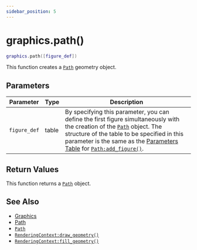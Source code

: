 ```yaml
---
sidebar_position: 5
---
```


# graphics.path()
```lua
graphics.path([figure_def])
```
This function creates a [`Path`](/libs/graphics/Path) geometry object.


## Parameters
|Parameter|Type|Description|
|-|-|-|
|`figure_def`|table|By specifying this parameter, you can define the first figure simultaneously with the creation of the [`Path`](/libs/graphics/Path) object. The structure of the table to be specified in this parameter is the same as the [Parameters Table](/libs/graphics/Path/Path-add_figure#parameters-table) for [`Path:add_figure()`](/libs/graphics/Path/Path-add_figure).


## Return Values
This function returns a [`Path`](/libs/graphics/Path) object.

## See Also
- [Graphics](/guide/graphics)
- [Path](/guide/graphics#path)
- [`Path`](/libs/graphics/Path)
- [`RenderingContext:draw_geometry()`](/libs/graphics/RenderingContext/RenderingContext-draw_geometry)
- [`RenderingContext:fill_geometry()`](/libs/graphics/RenderingContext/RenderingContext-fill_geometry)
